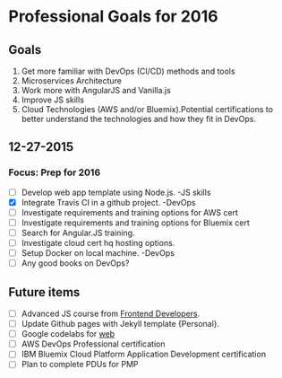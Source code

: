 # Professional Goals for 2016

## Goals
1. Get more familiar with DevOps (CI/CD) methods and tools
2. Microservices Architecture
3. Work more with AngularJS and Vanilla.js
4. Improve JS skills
5. Cloud Technologies (AWS and/or Bluemix).Potential certifications to better understand the technologies and how they fit in DevOps.

## 12-27-2015
### Focus: Prep for 2016
- [ ] Develop web app template using Node.js. -JS skills
- [x] Integrate Travis CI in a github project. -DevOps
- [ ] Investigate requirements and training options for AWS cert
- [ ] Investigate requirements and training options for Bluemix cert
- [ ] Search for Angular.JS training.
- [ ] Investigate cloud cert hq hosting options.
- [ ] Setup Docker on local machine. -DevOps
- [ ] Any good books on DevOps?

## Future items
- [ ] Advanced JS course from [Frontend Developers](https://frontendmasters.com/courses/).
- [ ] Update Github pages with Jekyll template {Personal}.
- [ ] Google codelabs for [web](https://codelabs.developers.google.com/)
- [ ] AWS DevOps Professional certification
- [ ] IBM Bluemix Cloud Platform Application Development certification
- [ ] Plan to complete PDUs for PMP
